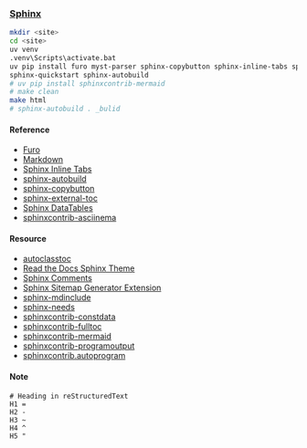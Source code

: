 ### [Sphinx](https://www.sphinx-doc.org/en/master/)

```sh
mkdir <site>
cd <site>
uv venv
.venv\Scripts\activate.bat
uv pip install furo myst-parser sphinx-copybutton sphinx-inline-tabs sphinx-external-toc sphinx-datatables sphinxcontrib.asciinema
sphinx-quickstart sphinx-autobuild
# uv pip install sphinxcontrib-mermaid
# make clean
make html
# sphinx-autobuild . _bulid
```

#### Reference

- [Furo](https://github.com/pradyunsg/furo)
- [Markdown](https://www.sphinx-doc.org/en/master/usage/markdown.html)
- [Sphinx Inline Tabs](https://github.com/pradyunsg/sphinx-inline-tabs)
- [sphinx-autobuild](https://github.com/sphinx-doc/sphinx-autobuild)
- [sphinx-copybutton](https://github.com/executablebooks/sphinx-copybutton)
- [sphinx-external-toc](https://github.com/executablebooks/sphinx-external-toc)
- [Sphinx DataTables](https://sharm294.github.io/sphinx-datatables/)
- [sphinxcontrib-asciinema](https://github.com/divi255/sphinxcontrib.asciinema)

#### Resource

- [autoclasstoc](https://autoclasstoc.readthedocs.io/en/latest/)
- [Read the Docs Sphinx Theme](https://github.com/readthedocs/sphinx_rtd_theme)
- [Sphinx Comments](https://github.com/executablebooks/sphinx-comments)
- [Sphinx Sitemap Generator Extension](https://github.com/jdillard/sphinx-sitemap)
- [sphinx-mdinclude](https://github.com/omnilib/sphinx-mdinclude)
- [sphinx-needs](https://github.com/useblocks/sphinx-needs)
- [sphinxcontrib-constdata](https://documatt.gitlab.io/sphinxcontrib-constdata/table.html)
- [sphinxcontrib-fulltoc](https://github.com/sphinx-contrib/fulltoc)
- [sphinxcontrib-mermaid](https://github.com/mgaitan/sphinxcontrib-mermaid)
- [sphinxcontrib-programoutput](https://github.com/OpenNTI/sphinxcontrib-programoutput)
- [sphinxcontrib.autoprogram](https://pythonhosted.org/sphinxcontrib-autoprogram/)

#### Note

```
# Heading in reStructuredText
H1 =
H2 -
H3 ~
H4 ^
H5 "
```